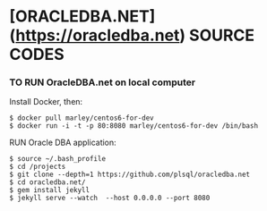 # [ORACLEDBA.NET] (https://oracledba.net) SOURCE CODES

### TO RUN OracleDBA.net on local computer

Install Docker, then:

    $ docker pull marley/centos6-for-dev
    $ docker run -i -t -p 80:8080 marley/centos6-for-dev /bin/bash

RUN Oracle DBA application:

    $ source ~/.bash_profile
    $ cd /projects
    $ git clone --depth=1 https://github.com/plsql/oracledba.net
    $ cd oracledba.net/
    $ gem install jekyll
    $ jekyll serve --watch  --host 0.0.0.0 --port 8080

